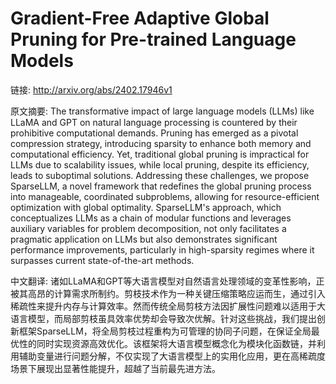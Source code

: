 # Gradient-Free Adaptive Global Pruning for Pre-trained Language Models

链接: http://arxiv.org/abs/2402.17946v1

原文摘要:
The transformative impact of large language models (LLMs) like LLaMA and GPT
on natural language processing is countered by their prohibitive computational
demands. Pruning has emerged as a pivotal compression strategy, introducing
sparsity to enhance both memory and computational efficiency. Yet, traditional
global pruning is impractical for LLMs due to scalability issues, while local
pruning, despite its efficiency, leads to suboptimal solutions. Addressing
these challenges, we propose SparseLLM, a novel framework that redefines the
global pruning process into manageable, coordinated subproblems, allowing for
resource-efficient optimization with global optimality. SparseLLM's approach,
which conceptualizes LLMs as a chain of modular functions and leverages
auxiliary variables for problem decomposition, not only facilitates a pragmatic
application on LLMs but also demonstrates significant performance improvements,
particularly in high-sparsity regimes where it surpasses current
state-of-the-art methods.

中文翻译:
诸如LLaMA和GPT等大语言模型对自然语言处理领域的变革性影响，正被其高昂的计算需求所制约。剪枝技术作为一种关键压缩策略应运而生，通过引入稀疏性来提升内存与计算效率。然而传统全局剪枝方法因扩展性问题难以适用于大语言模型，而局部剪枝虽具效率优势却会导致次优解。针对这些挑战，我们提出创新框架SparseLLM，将全局剪枝过程重构为可管理的协同子问题，在保证全局最优性的同时实现资源高效优化。该框架将大语言模型概念化为模块化函数链，并利用辅助变量进行问题分解，不仅实现了大语言模型上的实用化应用，更在高稀疏度场景下展现出显著性能提升，超越了当前最先进方法。
